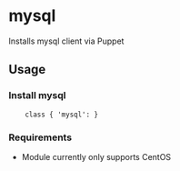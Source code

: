 # mysql

Installs mysql client via Puppet

## Usage

### Install mysql


```
    class { 'mysql': }
```

### Requirements

* Module currently only supports CentOS
